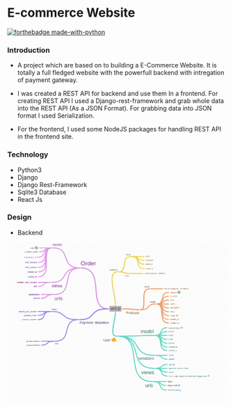 # E-commerce Website

[![forthebadge made-with-python](http://ForTheBadge.com/images/badges/made-with-python.svg)](https://www.python.org/)

### Introduction

- A project which are based on to building a E-Commerce Website. It is totally a full fledged website with the powerfull backend with intregation of payment gateway.

- I was created a REST API for backend and use them In a frontend. For creating REST API I used a Django-rest-framework and grab whole data into the REST API (As a JSON Format). For grabbing data into JSON format I used Serialization. 

- For the frontend, I used some NodeJS packages for handling REST API in the frontend site.

### Technology
- Python3
- Django
- Django Rest-Framework
- Sqlite3 Database
- React Js

### Design

 - Backend 

 ![screemshot](ecom/media/images/BackEndDesign.png)

